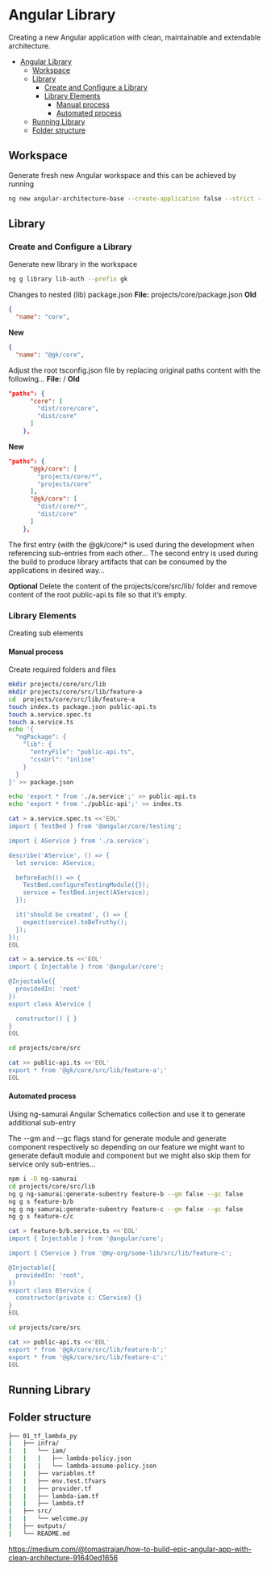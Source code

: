 # Angular Library
Creating a new Angular application with clean, maintainable and extendable architecture.

- [Angular Library](#angular-library)
  - [Workspace](#workspace)
  - [Library](#library)
    - [Create and Configure a Library](#create-and-configure-a-library)
    - [Library Elements](#library-elements)
      - [Manual process](#manual-process)
      - [Automated process](#automated-process)
  - [Running Library](#running-library)
  - [Folder structure](#folder-structure)

## Workspace
Generate fresh new Angular workspace and this can be achieved by running
```sh
ng new angular-architecture-base --create-application false --strict --prefix gk
```

## Library
### Create and Configure a Library
Generate new library in the workspace 
```sh
ng g library lib-auth --prefix gk
```
Changes to nested (lib) package.json
**File:** projects/core/package.json
**Old**
```json
{
  "name": "core",
```
**New**
```json
{
  "name": "@gk/core",
```
Adjust the root tsconfig.json file by replacing original paths content with the following…
**File:** /
**Old**
```json
"paths": {
      "core": [
        "dist/core/core",
        "dist/core"
      ]
    },
```
**New**
```json
"paths": {
      "@gk/core": [
        "projects/core/*",
        "projects/core"
      ],
      "@gk/core": [
        "dist/core/*",
        "dist/core"
      ]
    },
```
The first entry (with the @gk/core/* is used during the development when referencing sub-entries from each other…
The second entry is used during the build to produce library artifacts that can be consumed by the applications in desired way…

**Optional**
Delete the content of the projects/core/src/lib/ folder and remove content of the root public-api.ts file so that it’s empty.

### Library Elements
Creating sub elements 
#### Manual process
Create required folders and files
```sh
mkdir projects/core/src/lib
mkdir projects/core/src/lib/feature-a
cd  projects/core/src/lib/feature-a
touch index.ts package.json public-api.ts
touch a.service.spec.ts
touch a.service.ts
echo '{
  "ngPackage": {
    "lib": {
      "entryFile": "public-api.ts",
      "cssUrl": "inline"
    }
  }
}' >> package.json

echo 'export * from './a.service';' >> public-api.ts
echo 'export * from './public-api';' >> index.ts

cat > a.service.spec.ts <<'EOL'
import { TestBed } from '@angular/core/testing';

import { AService } from './a.service';

describe('AService', () => {
  let service: AService;

  beforeEach(() => {
    TestBed.configureTestingModule({});
    service = TestBed.inject(AService);
  });

  it('should be created', () => {
    expect(service).toBeTruthy();
  });
});
EOL

cat > a.service.ts <<'EOL'
import { Injectable } from '@angular/core';

@Injectable({
  providedIn: 'root'
})
export class AService {

  constructor() { }
}
EOL

cd projects/core/src

cat >> public-api.ts <<'EOL'
export * from '@gk/core/src/lib/feature-a';'
EOL
```
#### Automated process
Using ng-samurai Angular Schematics collection and use it to generate additional sub-entry

The --gm and --gc flags stand for generate module and generate component respectively so depending on our feature we might want to generate default module and component but we might also skip them for service only sub-entries…

```sh
npm i -D ng-samurai
cd projects/core/src/lib
ng g ng-samurai:generate-subentry feature-b --gm false --gc false
ng g s feature-b/b
ng g ng-samurai:generate-subentry feature-c --gm false --gc false
ng g s feature-c/c

cat > feature-b/b.service.ts <<'EOL'
import { Injectable } from '@angular/core';

import { CService } from '@my-org/some-lib/src/lib/feature-c';

@Injectable({
  providedIn: 'root',
})
export class BService {
  constructor(private c: CService) {}
}
EOL

cd projects/core/src

cat >> public-api.ts <<'EOL'
export * from '@gk/core/src/lib/feature-b';'
export * from '@gk/core/src/lib/feature-c';'
EOL
```

## Running Library
















##  Folder structure
```bash
├── 01_tf_lambda_py
|   ├── infra/
|   |   └── iam/
|   |   |   ├── lambda-policy.json
|   |   |   └── lambda-assume-policy.json
|   |   ├── variables.tf
|   |   ├── env.test.tfvars
|   |   ├── provider.tf
|   |   ├── lambda-iam.tf
|   |   ├── lambda.tf
|   ├── src/
|   |   └── welcome.py
|   ├── outputs/
|   └── README.md
```



https://medium.com/@tomastrajan/how-to-build-epic-angular-app-with-clean-architecture-91640ed1656